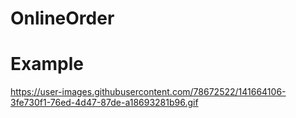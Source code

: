 # OnlineOrder
# Example
https://user-images.githubusercontent.com/78672522/141664106-3fe730f1-76ed-4d47-87de-a18693281b96.gif
